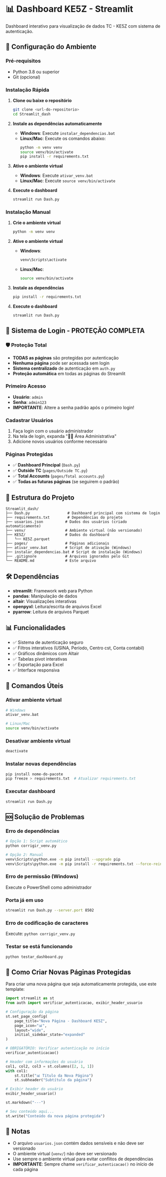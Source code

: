 # 📊 Dashboard KE5Z - Streamlit

Dashboard interativo para visualização de dados TC - KE5Z com sistema de autenticação.

## 🚀 Configuração do Ambiente

### Pré-requisitos
- Python 3.8 ou superior
- Git (opcional)

### Instalação Rápida

1. **Clone ou baixe o repositório**
   ```bash
   git clone <url-do-repositorio>
   cd Streamlit_dash
   ```

2. **Instale as dependências automaticamente**
   - **Windows**: Execute `instalar_dependencias.bat`
   - **Linux/Mac**: Execute os comandos abaixo:
     ```bash
     python -m venv venv
     source venv/bin/activate
     pip install -r requirements.txt
     ```

3. **Ative o ambiente virtual**
   - **Windows**: Execute `ativar_venv.bat`
   - **Linux/Mac**: Execute `source venv/bin/activate`

4. **Execute o dashboard**
   ```bash
   streamlit run Dash.py
   ```

### Instalação Manual

1. **Crie o ambiente virtual**
   ```bash
   python -m venv venv
   ```

2. **Ative o ambiente virtual**
   - **Windows**:
     ```bash
     venv\Scripts\activate
     ```
   - **Linux/Mac**:
     ```bash
     source venv/bin/activate
     ```

3. **Instale as dependências**
   ```bash
   pip install -r requirements.txt
   ```

4. **Execute o dashboard**
   ```bash
   streamlit run Dash.py
   ```

## 🔐 Sistema de Login - PROTEÇÃO COMPLETA

### 🛡️ Proteção Total
- **TODAS as páginas** são protegidas por autenticação
- **Nenhuma página** pode ser acessada sem login
- **Sistema centralizado** de autenticação em `auth.py`
- **Proteção automática** em todas as páginas do Streamlit

### Primeiro Acesso
- **Usuário**: `admin`
- **Senha**: `admin123`
- **IMPORTANTE**: Altere a senha padrão após o primeiro login!

### Cadastrar Usuários
1. Faça login com o usuário administrador
2. Na tela de login, expanda "👨‍💼 Área Administrativa"
3. Adicione novos usuários conforme necessário

### Páginas Protegidas
- ✅ **Dashboard Principal** (`Dash.py`)
- ✅ **Outside TC** (`pages/Outside TC.py`)
- ✅ **Total Accounts** (`pages/Total accounts.py`)
- ✅ **Todas as futuras páginas** (se seguirem o padrão)

## 📁 Estrutura do Projeto

```
Streamlit_dash/
├── Dash.py                 # Dashboard principal com sistema de login
├── requirements.txt        # Dependências do projeto
├── usuarios.json          # Dados dos usuários (criado automaticamente)
├── venv/                  # Ambiente virtual (não versionado)
├── KE5Z/                  # Dados do dashboard
│   └── KE5Z.parquet
├── pages/                 # Páginas adicionais
├── ativar_venv.bat        # Script de ativação (Windows)
├── instalar_dependencias.bat # Script de instalação (Windows)
├── .gitignore             # Arquivos ignorados pelo Git
└── README.md              # Este arquivo
```

## 🛠️ Dependências

- **streamlit**: Framework web para Python
- **pandas**: Manipulação de dados
- **altair**: Visualizações interativas
- **openpyxl**: Leitura/escrita de arquivos Excel
- **pyarrow**: Leitura de arquivos Parquet

## 📊 Funcionalidades

- ✅ Sistema de autenticação seguro
- ✅ Filtros interativos (USINA, Período, Centro cst, Conta contabil)
- ✅ Gráficos dinâmicos com Altair
- ✅ Tabelas pivot interativas
- ✅ Exportação para Excel
- ✅ Interface responsiva

## 🔧 Comandos Úteis

### Ativar ambiente virtual
```bash
# Windows
ativar_venv.bat

# Linux/Mac
source venv/bin/activate
```

### Desativar ambiente virtual
```bash
deactivate
```

### Instalar novas dependências
```bash
pip install nome-do-pacote
pip freeze > requirements.txt  # Atualizar requirements.txt
```

### Executar dashboard
```bash
streamlit run Dash.py
```

## 🆘 Solução de Problemas

### Erro de dependências
```bash
# Opção 1: Script automático
python corrigir_venv.py

# Opção 2: Manual
venv\Scripts\python.exe -m pip install --upgrade pip
venv\Scripts\python.exe -m pip install -r requirements.txt --force-reinstall
```

### Erro de permissão (Windows)
Execute o PowerShell como administrador

### Porta já em uso
```bash
streamlit run Dash.py --server.port 8502
```

### Erro de codificação de caracteres
Execute: `python corrigir_venv.py`

### Testar se está funcionando
```bash
python testar_dashboard.py
```

## 📝 Como Criar Novas Páginas Protegidas

Para criar uma nova página que seja automaticamente protegida, use este template:

```python
import streamlit as st
from auth import verificar_autenticacao, exibir_header_usuario

# Configuração da página
st.set_page_config(
    page_title="Nova Página - Dashboard KE5Z",
    page_icon="📊",
    layout="wide",
    initial_sidebar_state="expanded"
)

# OBRIGATÓRIO: Verificar autenticação no início
verificar_autenticacao()

# Header com informações do usuário
col1, col2, col3 = st.columns([2, 1, 1])
with col1:
    st.title("📊 Título da Nova Página")
    st.subheader("Subtítulo da página")

# Exibir header do usuário
exibir_header_usuario()

st.markdown("---")

# Seu conteúdo aqui...
st.write("Conteúdo da nova página protegida")
```

## 📝 Notas

- O arquivo `usuarios.json` contém dados sensíveis e não deve ser versionado
- O ambiente virtual (`venv/`) não deve ser versionado
- Use sempre o ambiente virtual para evitar conflitos de dependências
- **IMPORTANTE**: Sempre chame `verificar_autenticacao()` no início de cada página